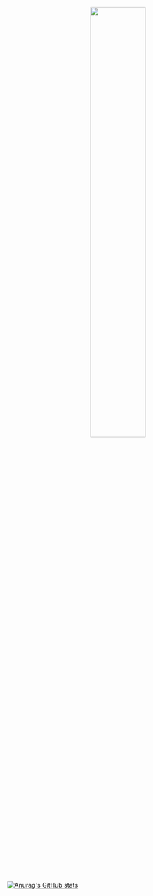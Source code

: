 <p align="center">
  <img height="50%" width="auto" src ="https://github-readme-stats.vercel.app/api?username=kohei23n&show_icons=true&theme=tokyonight">
  <br>
  <br>
</p>

[![Anurag's GitHub stats](https://github-readme-stats.vercel.app/api?username=kohei23n)](https://github.com/kohei23n/github-readme-stats)




